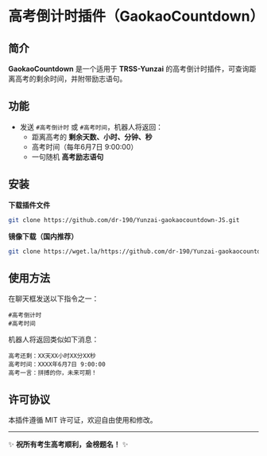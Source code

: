 # 高考倒计时插件（GaokaoCountdown）

## 简介
**GaokaoCountdown** 是一个适用于 **TRSS-Yunzai** 的高考倒计时插件，可查询距离高考的剩余时间，并附带励志语句。

## 功能
- 发送 `#高考倒计时` 或 `#高考时间`，机器人将返回：
  - 距离高考的 **剩余天数、小时、分钟、秒**
  - 高考时间（每年6月7日 9:00:00）
  - 一句随机 **高考励志语句**

## 安装
**下载插件文件**
```bash
git clone https://github.com/dr-190/Yunzai-gaokaocountdown-JS.git
```
**镜像下载（国内推荐）**
```bash
git clone https://wget.la/https://github.com/dr-190/Yunzai-gaokaocountdown-JS.git
```

## 使用方法
在聊天框发送以下指令之一：
```text
#高考倒计时
#高考时间
```

机器人将返回类似如下消息：
```
高考还剩：XX天XX小时XX分XX秒
高考时间：XXXX年6月7日 9:00:00
高考一言：拼搏的你，未来可期！
```

## 许可协议
本插件遵循 MIT 许可证，欢迎自由使用和修改。

---
✨ **祝所有考生高考顺利，金榜题名！** ✨
